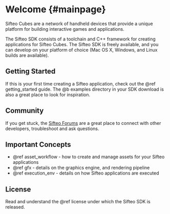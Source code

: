Welcome          {#mainpage}
=======

Sifteo Cubes are a network of handheld devices that provide a unique platform for building interactive games and applications.

The Sifteo SDK consists of a toolchain and C++ framework for creating applications for Sifteo Cubes. The Sifteo SDK is freely available, and you can develop on your platform of choice (Mac OS X, Windows, and Linux builds are available).

## Getting Started
If this is your first time creating a Sifteo application, check out the @ref getting_started guide. The @b examples directory in your SDK download is also a great place to look for inspiration.

## Community
If you get stuck, the [Sifteo Forums](http://support.sifteo.com/forums) are a great place to connect with other developers, troubleshoot and ask questions.

## Important Concepts
* @ref asset_workflow - how to create and manage assets for your Sifteo applications
* @ref gfx - details on the graphics engine, and rendering pipeline
* @ref execution_env - details on how Sifteo applications are executed

## License
Read and understand the @ref license under which the Sifteo SDK is released.
